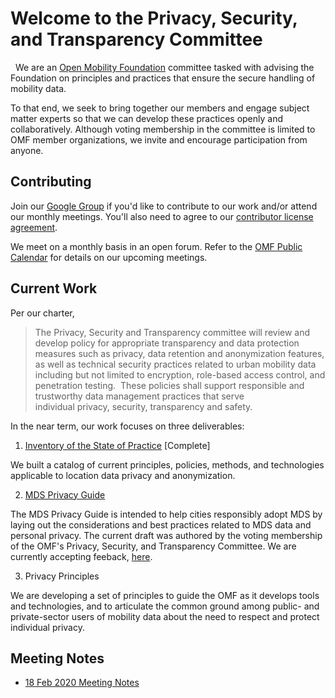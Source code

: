 # Welcome to the Privacy, Security, and Transparency Committee
 
We are an [Open Mobility Foundation](https://www.openmobilityfoundation.org/) committee tasked with advising the Foundation on principles and practices that ensure the secure handling of mobility data. 

To that end, we seek to bring together our members and engage subject matter experts so that we can develop these practices openly and collaboratively. Although voting membership in the committee is limited to OMF member organizations, we invite and encourage participation from anyone.

## Contributing

Join our [Google Group](https://groups.google.com/a/openmobilityfoundation.org/forum/#!forum/privcomm/join) if you'd like to contribute to our work and/or attend our monthly meetings. You'll also need to agree to our [contributor license agreement](https://cla-assistant.io/openmobilityfoundation/mobility-data-specification?redirect=true).

We meet on a monthly basis in an open forum. Refer to the [OMF Public Calendar](https://github.com/openmobilityfoundation/mobility-data-specification/wiki#omf-public-calendar) for details on our upcoming meetings.

## Current Work

Per our charter, 

> The Privacy, Security and Transparency committee will review and develop policy for appropriate transparency and data protection measures such as privacy, data retention and anonymization features, as well as technical security practices related to urban mobility data including but not limited to encryption, role-based access control, and penetration testing.  These policies shall support responsible and trustworthy data management practices that serve individual privacy, security, transparency and safety.

In the near term, our work focuses on three deliverables:

1. [Inventory of the State of Practice](https://github.com/openmobilityfoundation/privacy-committee/wiki/Mobility-Data-Management-State-of-Practice) [Complete]

We built a catalog of current principles, policies, methods, and technologies applicable to location data privacy and anonymization.

2. [MDS Privacy Guide](https://docs.google.com/document/d/1JvVSWw1-VwFdYqQIefvKvM0RmfEK2tv1wTyjeyNUavY/edit?usp=sharing)

The MDS Privacy Guide is intended to help cities responsibly adopt MDS by laying out the considerations and best practices related to MDS data and personal privacy. The current draft was authored by the voting membership of the OMF's Privacy, Security, and Transparency Committee. We are currently accepting feeback, [here](https://docs.google.com/forms/d/e/1FAIpQLSdqIeUarDh4NEgfWnbs8l0AAKdSUGeq0QnFx91Cly7WmdQgdg/viewform).

3. Privacy Principles

We are developing a set of principles to guide the OMF as it develops tools and technologies, and to articulate the common ground among public- and private-sector users of mobility data about the need to respect and protect individual privacy. 

## Meeting Notes

- [18 Feb 2020 Meeting Notes](https://github.com/openmobilityfoundation/privacy-committee/issues/11)
